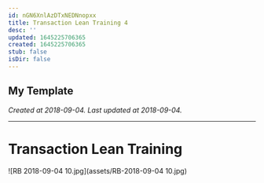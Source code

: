 ```yaml
---
id: nGN6XnlAzDTxNEDNnopxx
title: Transaction Lean Training 4
desc: ''
updated: 1645225706365
created: 1645225706365
stub: false
isDir: false
---
```

My Template
---

_Created at 2018-09-04._
_Last updated at 2018-09-04._




---

# Transaction Lean Training


![RB 2018-09-04 10.jpg](assets/RB-2018-09-04 10.jpg)

